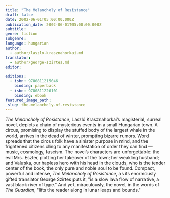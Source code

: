 ```yaml
---
title: "The Melancholy of Resistance"
draft: false
date: 2002-06-01T05:00:00.000Z
publication_date: 2002-06-01T05:00:00.000Z
subtitle:
genre: fiction
subgenre:
language: hungarian
author:
  - author/laszlo-krasznahorkai.md
translator:
  - author/george-szirtes.md
editor:

editions:
  - isbn: 9780811215046
    binding: paperback
  - isbn: 9780811220101
    binding: ebook
featured_image_path:
_slug: the-melancholy-of-resistance
---
```


_The Melancholy of Resistance_, László Krasznahorkai’s magisterial, surreal novel, depicts a chain of mysterious events in a small Hungarian town. A circus, promising to display the stuffed body of the largest whale in the world, arrives in the dead of winter, prompting bizarre rumors. Word spreads that the circus folk have a sinister purpose in mind, and the frightened citizens cling to any manifestation of order they can find — music, cosmology, fascism. The novel’s characters are unforgettable: the evil Mrs. Eszter, plotting her takeover of the town; her weakling husband; and Valuska, our hapless hero with his head in the clouds, who is the tender center of the book, the only pure and noble soul to be found. Compact, powerful and intense, _The Melancholy of Resistance_, as its enormously gifted translator George Szirtes puts it, "is a slow lava flow of narrative, a vast black river of type." And yet, miraculously, the novel, in the words of _The Guardian_, "lifts the reader along in lunar leaps and bounds."

